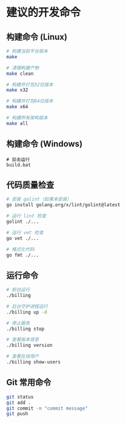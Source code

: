 # 建议的开发命令

## 构建命令 (Linux)
```bash
# 构建当前平台版本
make

# 清理构建产物
make clean

# 构建并打包32位版本
make x32

# 构建并打包64位版本
make x64

# 构建所有架构版本
make all
```

## 构建命令 (Windows)
```batch
# 双击运行
build.bat
```

## 代码质量检查
```bash
# 安装 golint（如果未安装）
go install golang.org/x/lint/golint@latest

# 运行 lint 检查
golint ./...

# 运行 vet 检查
go vet ./...

# 格式化代码
go fmt ./...
```

## 运行命令
```bash
# 前台运行
./billing

# 后台守护进程运行
./billing up -d

# 停止服务
./billing stop

# 查看版本信息
./billing version

# 查看在线用户
./billing show-users
```

## Git 常用命令
```bash
git status
git add .
git commit -m "commit message"
git push
```